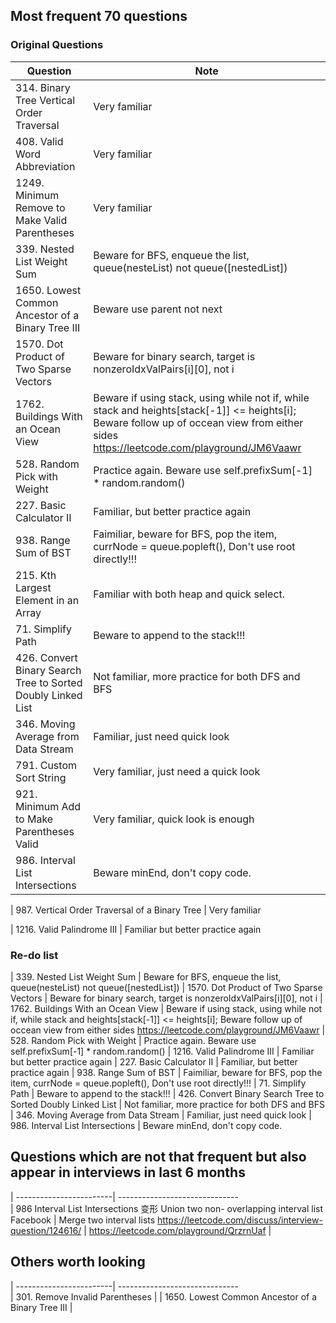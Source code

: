 ## Most frequent 70 questions
### Original Questions
| Question                | Note                         
| ------------------------| ------------------------------ 
| 314. Binary Tree Vertical Order Traversal | Very familiar
| 408. Valid Word Abbreviation | Very familiar
| 1249. Minimum Remove to Make Valid Parentheses | Very familiar 
| 339. Nested List Weight Sum | Beware for BFS, enqueue the list, queue(nesteList) not queue([nestedList])
| 1650. Lowest Common Ancestor of a Binary Tree III | Beware use parent not next
| 1570. Dot Product of Two Sparse Vectors | Beware for binary search, target is nonzeroIdxValPairs[i][0], not i
| 1762. Buildings With an Ocean View | Beware if using stack, using while not if, while stack and heights[stack[-1]] <= heights[i]; Beware follow up of occean view from either sides https://leetcode.com/playground/JM6Vaawr
| 528. Random Pick with Weight | Practice again. Beware use self.prefixSum[-1] * random.random()
| 227. Basic Calculator II | Familiar, but better practice again
| 938. Range Sum of BST | Faimiliar, beware for BFS, pop the item, currNode = queue.popleft(), Don't use root directly!!!
| 215. Kth Largest Element in an Array | Familiar with both heap and quick select.
| 71. Simplify Path | Beware to append to the stack!!!
| 426. Convert Binary Search Tree to Sorted Doubly Linked List | Not familiar, more practice for both DFS and BFS
| 346. Moving Average from Data Stream | Familiar, just need quick look
| 791. Custom Sort String | Very familiar, just need a quick look
| 921. Minimum Add to Make Parentheses Valid | Very familiar, quick look is enough
| 986. Interval List Intersections | Beware minEnd, don't copy code.

| 987. Vertical Order Traversal of a Binary Tree | Very familiar


| 1216. Valid Palindrome III | Familiar but better practice again


### Re-do list
| 339. Nested List Weight Sum | Beware for BFS, enqueue the list, queue(nesteList) not queue([nestedList])
| 1570. Dot Product of Two Sparse Vectors | Beware for binary search, target is nonzeroIdxValPairs[i][0], not i
| 1762. Buildings With an Ocean View | Beware if using stack, using while not if, while stack and heights[stack[-1]] <= heights[i]; Beware follow up of occean view from either sides https://leetcode.com/playground/JM6Vaawr
| 528. Random Pick with Weight | Practice again. Beware use self.prefixSum[-1] * random.random()
| 1216. Valid Palindrome III | Familiar but better practice again
| 227. Basic Calculator II | Familiar, but better practice again
| 938. Range Sum of BST | Faimiliar, beware for BFS, pop the item, currNode = queue.popleft(), Don't use root directly!!!
| 71. Simplify Path | Beware to append to the stack!!!
| 426. Convert Binary Search Tree to Sorted Doubly Linked List | Not familiar, more practice for both DFS and BFS
| 346. Moving Average from Data Stream | Familiar, just need quick look
| 986. Interval List Intersections | Beware minEnd, don't copy code.

## Questions which are not that frequent but also appear in interviews in last 6 months
| ------------------------| ------------------------------  
| 986 Interval List Intersections 变形 Union two non- overlapping interval list
Facebook | Merge two interval lists https://leetcode.com/discuss/interview-question/124616/ | https://leetcode.com/playground/QrzrnUaf |

## Others worth looking
| ------------------------| ------------------------------  
| 301. Remove Invalid Parentheses | 
| 1650. Lowest Common Ancestor of a Binary Tree III |

##
